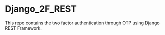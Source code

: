 # Django_2F_REST
This repo contains the two factor authentication through OTP using Django REST Framework.
